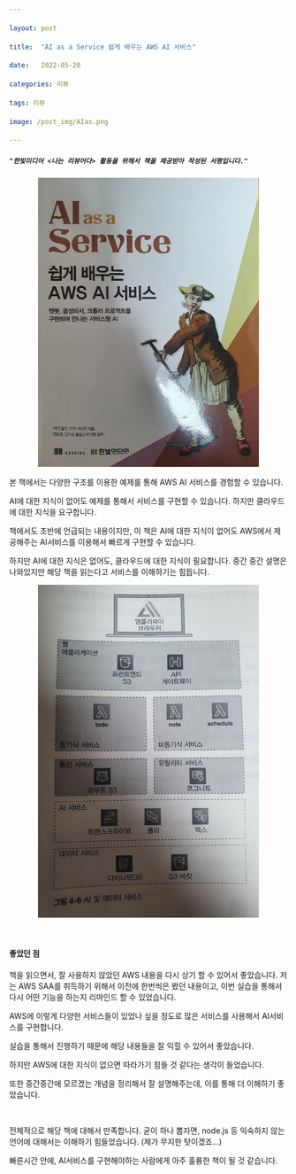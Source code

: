 ```yaml
---

layout: post

title:  "AI as a Service 쉽게 배우는 AWS AI 서비스"

date:   2022-05-20

categories: 리뷰

tags: 리뷰

image: /post_img/AIas.png

---
```


#####  `"한빛미디어 <나는 리뷰어다> 활동을 위해서 책을 제공받아 작성된 서평입니다."`

<p align="center"><img src="/images/post_img/AIas.png" width=400px></p>

본 책에서는 다양한 구조를 이용한 예제를 통해 AWS AI 서비스를 경험할 수 있습니다.

AI에 대한 지식이 없어도 예제를 통해서 서비스를 구현할 수 있습니다. 하지만 클라우드에 대한 지식을 요구합니다.

책에서도 초반에 언급되는 내용이지만, 이 책은 AI에 대한 지식이 없어도 AWS에서 제공해주는 AI서비스를 이용해서 빠르게 구현할 수 있습니다.

하지만 AI에 대한 지식은 없어도, 클라우드에 대한 지식이 필요합니다. 중간 중간 설명은 나와있지만 해당 책을 읽는다고 서비스를 이해하기는 힘듭니다.

<p align="center"><img src="/images/post_img/aias2.png" width=400px></p>

<br>

#### 좋았던 점

책을 읽으면서, 잘 사용하지 않았던 AWS 내용을 다시 상기 할 수 있어서 좋았습니다. 저는 AWS SAA를 취득하기 위해서 이전에 한번씩은 봤던 내용이고, 이번 실습을 통해서 다시 어떤 기능을 하는지 리마인드 할 수 있었습니다.

AWS에 이렇게 다양한 서비스들이 있었나 싶을 정도로 많은 서비스를 사용해서 AI서비스를 구현합니다.

실습을 통해서 진행하기 때문에 해당 내용들을 잘 익힐 수 있어서 좋았습니다.

하지만 AWS에 대한 지식이 없으면 따라가기 힘들 것 같다는 생각이 들었습니다.

또한 중간중간에 모르겠는 개념을 정리해서 잘 설명해주는데, 이를 통해 더 이해하기 좋았습니다.

<br>

전체적으로 해당 책에 대해서 만족합니다. 굳이 하나 뽑자면, node.js 등 익숙하지 않는 언어에 대해서는 이해하기 힘들었습니다. (제가 무지한 탓이겠죠...)

빠른시간 안에, AI서비스를 구현해야하는 사람에게 아주 훌륭한 책이 될 것 같습니다.

